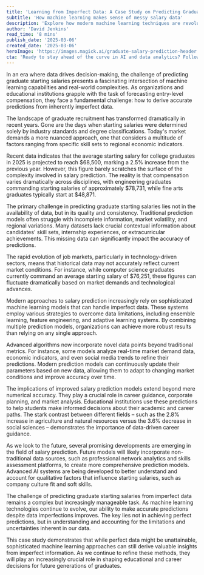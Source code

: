 ```yaml
---
title: 'Learning from Imperfect Data: A Case Study on Predicting Graduate Starting Salaries'
subtitle: 'How machine learning makes sense of messy salary data'
description: 'Explore how modern machine learning techniques are revolutionizing the prediction of graduate starting salaries, despite the challenges of working with imperfect data. This analysis examines current trends, methodologies, and future directions in salary forecasting.'
author: 'David Jenkins'
read_time: '8 mins'
publish_date: '2025-03-06'
created_date: '2025-03-06'
heroImage: 'https://images.magick.ai/graduate-salary-prediction-header.jpg'
cta: 'Ready to stay ahead of the curve in AI and data analytics? Follow MagickAI on LinkedIn for cutting-edge insights into how AI is transforming workplace decision-making.'
---
```


In an era where data drives decision-making, the challenge of predicting graduate starting salaries presents a fascinating intersection of machine learning capabilities and real-world complexities. As organizations and educational institutions grapple with the task of forecasting entry-level compensation, they face a fundamental challenge: how to derive accurate predictions from inherently imperfect data.

The landscape of graduate recruitment has transformed dramatically in recent years. Gone are the days when starting salaries were determined solely by industry standards and degree classifications. Today's market demands a more nuanced approach, one that considers a multitude of factors ranging from specific skill sets to regional economic indicators.

Recent data indicates that the average starting salary for college graduates in 2025 is projected to reach $68,500, marking a 2.5% increase from the previous year. However, this figure barely scratches the surface of the complexity involved in salary prediction. The reality is that compensation varies dramatically across disciplines, with engineering graduates commanding starting salaries of approximately $78,731, while fine arts graduates typically start at $48,871.

The primary challenge in predicting graduate starting salaries lies not in the availability of data, but in its quality and consistency. Traditional prediction models often struggle with incomplete information, market volatility, and regional variations. Many datasets lack crucial contextual information about candidates' skill sets, internship experiences, or extracurricular achievements. This missing data can significantly impact the accuracy of predictions.

The rapid evolution of job markets, particularly in technology-driven sectors, means that historical data may not accurately reflect current market conditions. For instance, while computer science graduates currently command an average starting salary of $76,251, these figures can fluctuate dramatically based on market demands and technological advances.

Modern approaches to salary prediction increasingly rely on sophisticated machine learning models that can handle imperfect data. These systems employ various strategies to overcome data limitations, including ensemble learning, feature engineering, and adaptive learning systems. By combining multiple prediction models, organizations can achieve more robust results than relying on any single approach.

Advanced algorithms now incorporate novel data points beyond traditional metrics. For instance, some models analyze real-time market demand data, economic indicators, and even social media trends to refine their predictions. Modern prediction models can continuously update their parameters based on new data, allowing them to adapt to changing market conditions and improve accuracy over time.

The implications of improved salary prediction models extend beyond mere numerical accuracy. They play a crucial role in career guidance, corporate planning, and market analysis. Educational institutions use these predictions to help students make informed decisions about their academic and career paths. The stark contrast between different fields – such as the 2.8% increase in agriculture and natural resources versus the 3.6% decrease in social sciences – demonstrates the importance of data-driven career guidance.

As we look to the future, several promising developments are emerging in the field of salary prediction. Future models will likely incorporate non-traditional data sources, such as professional network analytics and skills assessment platforms, to create more comprehensive prediction models. Advanced AI systems are being developed to better understand and account for qualitative factors that influence starting salaries, such as company culture fit and soft skills.

The challenge of predicting graduate starting salaries from imperfect data remains a complex but increasingly manageable task. As machine learning technologies continue to evolve, our ability to make accurate predictions despite data imperfections improves. The key lies not in achieving perfect predictions, but in understanding and accounting for the limitations and uncertainties inherent in our data.

This case study demonstrates that while perfect data might be unattainable, sophisticated machine learning approaches can still derive valuable insights from imperfect information. As we continue to refine these methods, they will play an increasingly crucial role in shaping educational and career decisions for future generations of graduates.